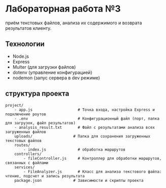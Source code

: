 # Лабораторная работа №3

приём текстовых файлов, анализа их содержимого и возврата результатов клиенту.

## Технологии

- Node.js
- Express
- Multer (для загрузки файлов)
- dotenv (управление конфигурацией)
- nodemon (запус сервера в dev режиме)

## структура проекта
```
project/
    - app.js                    # Точка входа, настройка Express и подключение роутов
    - .env                      # Конфигурационный файл (порт, папка для загрузок, файл результатов)
    - analysis_result.txt       # Файл с результатами анализа всех загруженных файлов
    uploads/                  # Папка для сохранения загруженных текстовых файлов
    routes/
        - index.js              # обработка маршрутов
    controllers/
        - fileController.js     # Контроллер для обработки маршрутов, связанных с файлами
    services/
        - FileAnalyzer.js       # Класс для анализа текстового файла: чтение, подсчет и запись результата
    package.json              # Зависимости и скрипты проекта
```
